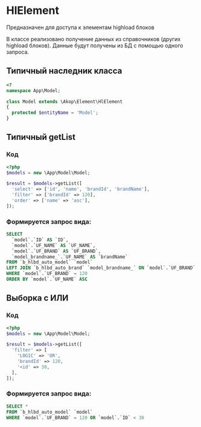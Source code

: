 # HlElement

Предназначен для доступа к элементам highload блоков

В классе реализовано получение данных из справочников (других highload блоков). Данные будут получены из БД с помощью одного запроса.

## Типичный наследник класса

```PHP
<?
namespace App\Model;

class Model extends \Akop\Element\HlElement
{
  protected $entityName = 'Model';
}
```

## Типичный getList

### Код
```PHP
<?php
$models = new \App\Model\Model;

$result = $models->getList([
  'select' => ['id', 'name', 'brandId', 'brandName'],
  'filter' => ['brandId' => 120],
  'order' => ['name' => 'asc'],
]);
```

### Формируется запрос вида:
```SQL
SELECT
  `model`.`ID` AS `ID`,
  `model`.`UF_NAME` AS `UF_NAME`,
  `model`.`UF_BRAND` AS `UF_BRAND`,
  `model_brandname_`.`UF_NAME` AS `brandName`
FROM `b_hlbd_auto_model` `model`
LEFT JOIN `b_hlbd_auto_brand` `model_brandname_` ON `model`.`UF_BRAND` = `model_brandname_`.`ID`
WHERE `model`.`UF_BRAND` = 120
ORDER BY `model`.`UF_NAME` ASC
```

## Выборка с ИЛИ
### Код
```PHP
<?php
$models = new \App\Model\Model;

$result = $models->getList([
  'filter' => [
    'LOGIC' => 'OR',
    'brandId' => 120,
    '<id' => 30,
  ],
]);
```

### Формируется запрос вида:
```SQL
SELECT *
FROM `b_hlbd_auto_model` `model`
WHERE `model`.`UF_BRAND` = 120 OR `model`.`ID` < 30
```